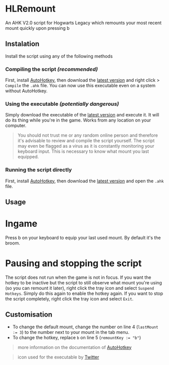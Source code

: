# HLRemount
An AHK V2.0 script for Hogwarts Legacy which remounts your most recent mount quickly upon pressing b

## Instalation
Install the script using any of the following methods
### Compiling the script *(recommended)*
First, install [AutoHotkey](https://www.autohotkey.com/), then download the [latest version](https://github.com/moritz-t-w/HLRemount/releases/latest) and right click > `Compile` the `.ahk` file. You can now use this executable even on a system without AutoHotkey.
### Using the executable *(potentially dangerous)*
Simply download the executable of the [latest version](https://github.com/moritz-t-w/HLRemount/releases/latest) and execute it. It will do its thing while you're in the game. Works from any location on your computer.
> You should not trust me or any random online person and therefore it's advisable to review and compile the script yourself.
> The script may even be flagged as a virus as it is constantly monitoring your keyboard input. This is necessary to know what mount you last equipped.

### Running the script directly
First, install [AutoHotkey](https://www.autohotkey.com/), then download the [latest version](https://github.com/moritz-t-w/HLRemount/releases/latest) and open the `.ahk` file.

## Usage
# Ingame
Press b on your keyboard to equip your last used mount. By default it's the broom.
# Pausing and stopping the script
The script does not run when the game is not in focus.
If you want the hotkey to be inactive but the script to still observe what mount you're using (so you can remount it later), right click the tray icon and select `Suspend Hotkeys`. Simply do this again to enable the hotkey again.
If you want to stop the script completely, right click the tray icon and select `Exit`.

## Customisation
* To change the default mount, change the number on line 4 (`lastMount := 3`) to the number next to your mount in the tab menu.
* To change the hotkey, replace `b` on line 5 (`remountKey := "b"`)
> more information on the documentation of [AutoHotkey](https://www.autohotkey.com/docs/v2/)

> icon used for the executable by [Twitter](https://github.com/twitter/twemoji/blob/master/assets/svg/1f9f9.svg)
